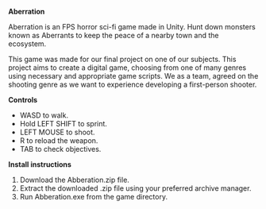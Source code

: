 **Aberration**

Aberration is an FPS horror sci-fi game made in Unity. Hunt down monsters known as Aberrants to keep the peace of a nearby town and the ecosystem.

This game was made for our final project on one of our subjects. This project aims to create a digital game, choosing from one of many genres using necessary and appropriate game scripts. We as a team, agreed on the shooting genre as we want to experience developing a first-person shooter.

**Controls**
  - WASD to walk.
  - Hold LEFT SHIFT to sprint.
  - LEFT MOUSE to shoot.
  - R to reload the weapon.
  - TAB to check objectives.

**Install instructions**
  1. Download the Abberation.zip file.
  2. Extract the downloaded .zip file using your preferred archive manager.
  3. Run Abberation.exe from the game directory.
